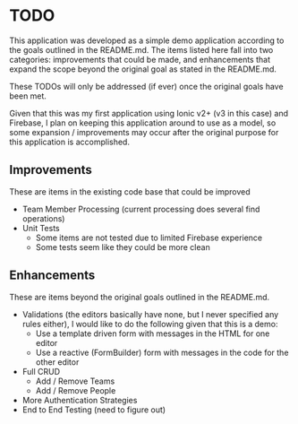 # TODO

This application was developed as a simple demo application according to the goals outlined in the README.md. The items
listed here fall into two categories: improvements that could be made, and enhancements that expand the scope beyond the
original goal as stated in the README.md.

These TODOs will only be addressed (if ever) once the original goals have been met.

Given that this was my first application using Ionic v2+ (v3 in this case) and Firebase, I plan on keeping this application
around to use as a model, so some expansion / improvements may occur after the original purpose for this application is 
accomplished.

## Improvements

These are items in the existing code base that could be improved

- Team Member Processing (current processing does several find operations)
- Unit Tests
  - Some items are not tested due to limited Firebase experience
  - Some tests seem like they could be more clean

## Enhancements

These are items beyond the original goals outlined in the README.md.

- Validations (the editors basically have none, but I never specified any rules either), I would like to do the following given that this is a demo:
  - Use a template driven form with messages in the HTML for one editor
  - Use a reactive (FormBuilder) form with messages in the code for the other editor
- Full CRUD
  - Add / Remove Teams
  - Add / Remove People
- More Authentication Strategies
- End to End Testing (need to figure out)
